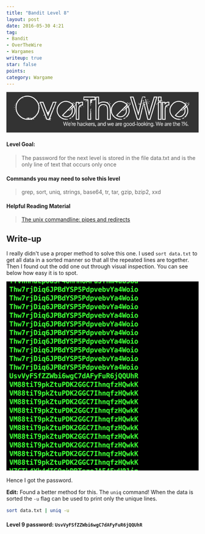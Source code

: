 ```yaml
---
title: "Bandit Level 8"
layout: post
date: 2016-05-30 4:21
tag:
- Bandit
- OverTheWire
- Wargames
writeup: true
star: false
points:
category: Wargame
---
```


![OverTheWire logo](/assets/images/OverTheWire/logo.png)

#### Level Goal:

>The password for the next level is stored in the file data.txt and is the only line of text that occurs only once

#### Commands you may need to solve this level

>grep, sort, uniq, strings, base64, tr, tar, gzip, bzip2, xxd

#### Helpful Reading Material

>[The unix commandline: pipes and redirects](http://www.westwind.com/reference/os-x/commandline/pipes.html)

## Write-up

I really didn't use a proper method to solve this one. I used `sort data.txt` to get all data in a sorted manner so that all the repeated lines are together. Then I found out the odd one out through visual inspection. You can see below how easy it is to spot.

![sort_output](/assets/images/OverTheWire/Bandit/level8_sort.png)

Hence I got the password.

**Edit:** Found a better method for this. The `uniq` command! When the data is sorted the `-u` flag can be used to print only the unique lines.

~~~bash
sort data.txt | uniq -u
~~~

#### Level 9 password: `UsvVyFSfZZWbi6wgC7dAFyFuR6jQQUhR`
